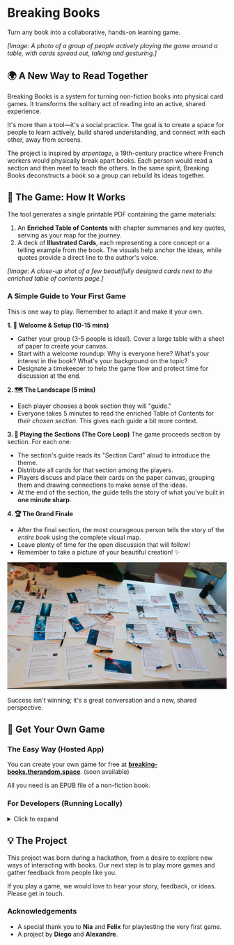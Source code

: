 # Breaking Books

Turn any book into a collaborative, hands-on learning game.

*[Image: A photo of a group of people actively playing the game around a table, with cards spread out, talking and gesturing.]*

## 🌍 A New Way to Read Together

Breaking Books is a system for turning non-fiction books into physical card games. It transforms the solitary act of reading into an active, shared experience.

It's more than a tool—it's a social practice. The goal is to create a space for people to learn actively, build shared understanding, and connect with each other, away from screens.

The project is inspired by *arpentage*, a 19th-century practice where French workers would physically break apart books. Each person would read a section and then meet to teach the others. In the same spirit, Breaking Books deconstructs a book so a group can rebuild its ideas together.

## 🎲 The Game: How It Works

The tool generates a single printable PDF containing the game materials:

1.  An **Enriched Table of Contents** with chapter summaries and key quotes, serving as your map for the journey.
2.  A deck of **Illustrated Cards**, each representing a core concept or a telling example from the book. The visuals help anchor the ideas, while quotes provide a direct line to the author's voice.

*[Image: A close-up shot of a few beautifully designed cards next to the enriched table of contents page.]*

### A Simple Guide to Your First Game

This is one way to play. Remember to adapt it and make it your own.

**1. 👋 Welcome & Setup (10-15 mins)**
-   Gather your group (3-5 people is ideal). Cover a large table with a sheet of paper to create your canvas.
-   Start with a welcome roundup: Why is everyone here? What's your interest in the book? What's your background on the topic?
-   Designate a timekeeper to help the game flow and protect time for discussion at the end.

**2. 🗺️ The Landscape (5 mins)**
-   Each player chooses a book section they will "guide."
-   Everyone takes 5 minutes to read the enriched Table of Contents for *their chosen section*. This gives each guide a bit more context.

**3. 🔄 Playing the Sections (The Core Loop)**
The game proceeds section by section. For each one:
-   The section's guide reads its "Section Card" aloud to introduce the theme.
-   Distribute all cards for that section among the players.
-   Players discuss and place their cards on the paper canvas, grouping them and drawing connections to make sense of the ideas.
-   At the end of the section, the guide tells the story of what you've built in **one minute sharp**.

**4. 🏆 The Grand Finale**
-   After the final section, the most courageous person tells the story of the *entire book* using the complete visual map.
-   Leave plenty of time for the open discussion that will follow!
-   Remember to take a picture of your beautiful creation! ✨

![A shot of the completed "visual map" of cards laid out on a paper-covered table, with hand-drawn lines and notes connecting them.](./images/table-at-the-end.webp)

Success isn't winning; it's a great conversation and a new, shared perspective.

## 🚀 Get Your Own Game

### The Easy Way (Hosted App)

You can create your own game for free at **[breaking-books.therandom.space](http://breaking-books.therandom.space)**. (soon available)

All you need is an EPUB file of a non-fiction book.

### For Developers (Running Locally)

<details>
<summary>Click to expand</summary>

### Setup and Dependencies
Requires [uv](https://docs.astral.sh/uv/install.sh/) for package management.

To run the application locally, you will need API keys from Google (for Gemini) and Runware. Set them as environment variables:
```
export GOOGLE_API_KEY="your-google-api-key"
export RUNWARE_API_KEY="your-runware-api-key"
```

Then, install the dependencies:
```bash
# Install dependencies
uv sync
```

### Running the Application
```bash
# Start the web viewer
uv run streamlit run src/simple_web.py
```

</details>

## 💡 The Project

This project was born during a hackathon, from a desire to explore new ways of interacting with books. Our next step is to play more games and gather feedback from people like you.

If you play a game, we would love to hear your story, feedback, or ideas. Please get in touch.

### Acknowledgements

- A special thank you to **Nia** and **Felix** for playtesting the very first game.
- A project by **Diego** and **Alexandre**.
